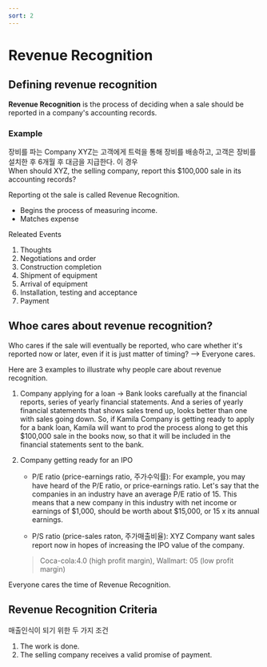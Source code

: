 ```yaml
---
sort: 2
---
```


# Revenue Recognition
## Defining revenue recognition
**Revenue Recognition** is the process of deciding when a sale should be reported in a company's accounting records.

### Example
장비를 파는 Company XYZ는 고객에게 트럭을 통해 장비를 배송하고, 고객은 장비를 설치한 후 6개월 후 대금을 지급한다. 이 경우  
When should XYZ, the selling company, report this $100,000 sale in its accounting records?

Reporting ot the sale is called Revenue Recognition.

* Begins the process of measuring income.
* Matches expense

Releated Events
1. Thoughts
2. Negotiations and order
3. Construction completion
4. Shipment of equipment
5. Arrival of equipment
6. Installation, testing and acceptance
7. Payment

## Whoe cares about revenue recognition?
Who cares if the sale will eventually be reported, who care whether it's reported now or later, even if it is just matter of timing?
--> Everyone cares.

Here are 3 examples to illustrate why people care about revenue recognition.

1. Company applying for a loan
-> Bank looks carefually at the financial reports, series of yearly financial statements. And a series of yearly financial statements that shows sales trend up, looks better than one with sales going down. So, if Kamila Company is getting ready to apply for a bank loan, Kamila will want to prod the process along to get this $100,000 sale in the books now, so that it will be included in the financial statements sent to the bank.

2. Company getting ready for an IPO
    - P/E ratio (price-earnings ratio, 주가수익률): For example, you may have heard of the P/E ratio, or price-earnings ratio. Let's say that the companies in an industry have an average P/E ratio of 15. This means that a new company in this industry with net income or earnings of $1,000, should be worth about $15,000, or 15 x its annual earnings. 

    - P/S ratio (price-sales raton, 주가매출비율): XYZ Company want sales report now in hopes of increasing the IPO value of the company.
    > Coca-cola:4.0 (high profit margin), Wallmart: 05 (low profit margin)
    
Everyone cares the time of Revenue Recognition.

## Revenue Recognition Criteria
매출인식이 되기 위한 두 가지 조건

1. The work is done.
2. The selling company receives a valid promise of payment.
